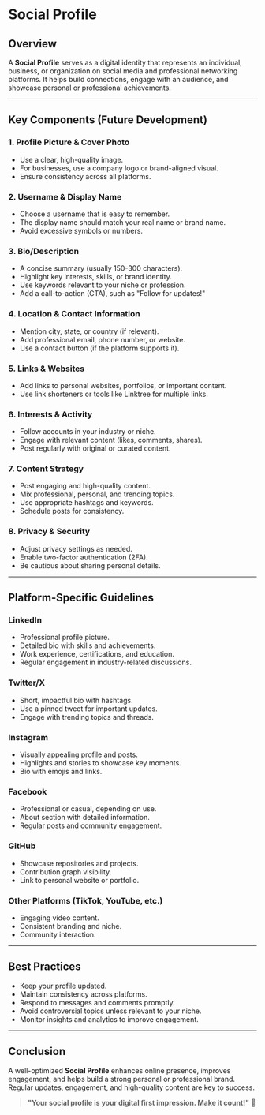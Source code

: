# Social Profile 

## Overview
A **Social Profile** serves as a digital identity that represents an individual, business, or organization on social media and professional networking platforms. It helps build connections, engage with an audience, and showcase personal or professional achievements.

---

## Key Components (Future Development)

### 1. **Profile Picture & Cover Photo**
   - Use a clear, high-quality image.
   - For businesses, use a company logo or brand-aligned visual.
   - Ensure consistency across all platforms.

### 2. **Username & Display Name**
   - Choose a username that is easy to remember.
   - The display name should match your real name or brand name.
   - Avoid excessive symbols or numbers.

### 3. **Bio/Description**
   - A concise summary (usually 150-300 characters).
   - Highlight key interests, skills, or brand identity.
   - Use keywords relevant to your niche or profession.
   - Add a call-to-action (CTA), such as "Follow for updates!"

### 4. **Location & Contact Information**
   - Mention city, state, or country (if relevant).
   - Add professional email, phone number, or website.
   - Use a contact button (if the platform supports it).

### 5. **Links & Websites**
   - Add links to personal websites, portfolios, or important content.
   - Use link shorteners or tools like Linktree for multiple links.

### 6. **Interests & Activity**
   - Follow accounts in your industry or niche.
   - Engage with relevant content (likes, comments, shares).
   - Post regularly with original or curated content.

### 7. **Content Strategy**
   - Post engaging and high-quality content.
   - Mix professional, personal, and trending topics.
   - Use appropriate hashtags and keywords.
   - Schedule posts for consistency.

### 8. **Privacy & Security**
   - Adjust privacy settings as needed.
   - Enable two-factor authentication (2FA).
   - Be cautious about sharing personal details.
   
---

## Platform-Specific Guidelines

### **LinkedIn**
- Professional profile picture.
- Detailed bio with skills and achievements.
- Work experience, certifications, and education.
- Regular engagement in industry-related discussions.

### **Twitter/X**
- Short, impactful bio with hashtags.
- Use a pinned tweet for important updates.
- Engage with trending topics and threads.

### **Instagram**
- Visually appealing profile and posts.
- Highlights and stories to showcase key moments.
- Bio with emojis and links.

### **Facebook**
- Professional or casual, depending on use.
- About section with detailed information.
- Regular posts and community engagement.

### **GitHub**
- Showcase repositories and projects.
- Contribution graph visibility.
- Link to personal website or portfolio.

### **Other Platforms (TikTok, YouTube, etc.)**
- Engaging video content.
- Consistent branding and niche.
- Community interaction.

---

## Best Practices
- Keep your profile updated.
- Maintain consistency across platforms.
- Respond to messages and comments promptly.
- Avoid controversial topics unless relevant to your niche.
- Monitor insights and analytics to improve engagement.

---

## Conclusion
A well-optimized **Social Profile** enhances online presence, improves engagement, and helps build a strong personal or professional brand. Regular updates, engagement, and high-quality content are key to success.

> **"Your social profile is your digital first impression. Make it count!"** 🚀

